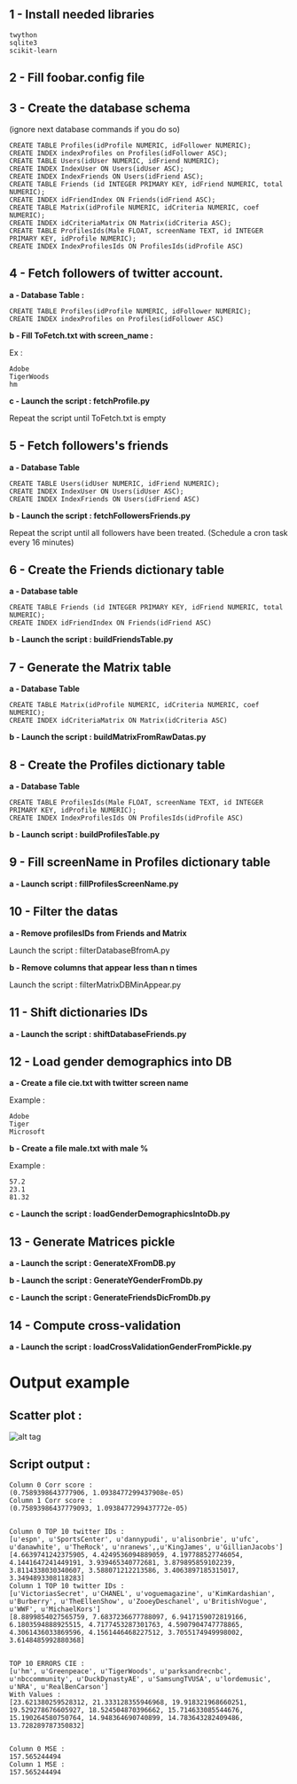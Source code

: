 1 - Install needed libraries
----
	twython
	sqlite3
	scikit-learn

2 - Fill foobar.config file
----

3 - Create the database schema 
----
(ignore next database commands if you do so)

	CREATE TABLE Profiles(idProfile NUMERIC, idFollower NUMERIC);
	CREATE INDEX indexProfiles on Profiles(idFollower ASC);
	CREATE TABLE Users(idUser NUMERIC, idFriend NUMERIC);
	CREATE INDEX IndexUser ON Users(idUser ASC);
	CREATE INDEX IndexFriends ON Users(idFriend ASC);
	CREATE TABLE Friends (id INTEGER PRIMARY KEY, idFriend NUMERIC, total NUMERIC);
	CREATE INDEX idFriendIndex ON Friends(idFriend ASC);
	CREATE TABLE Matrix(idProfile NUMERIC, idCriteria NUMERIC, coef NUMERIC);
	CREATE INDEX idCriteriaMatrix ON Matrix(idCriteria ASC);
	CREATE TABLE ProfilesIds(Male FLOAT, screenName TEXT, id INTEGER PRIMARY KEY, idProfile NUMERIC);
	CREATE INDEX IndexProfilesIds ON ProfilesIds(idProfile ASC)



4 - Fetch followers of twitter account.
---
**a - Database Table :**
	
	CREATE TABLE Profiles(idProfile NUMERIC, idFollower NUMERIC);
	CREATE INDEX indexProfiles on Profiles(idFollower ASC)

**b - Fill  ToFetch.txt with screen_name :**
	
Ex :

	Adobe
	TigerWoods
	hm

**c - Launch the script : fetchProfile.py**
		
Repeat the script until ToFetch.txt is empty
		

5 - Fetch followers's friends
---
**a - Database Table**
	
	CREATE TABLE Users(idUser NUMERIC, idFriend NUMERIC);
	CREATE INDEX IndexUser ON Users(idUser ASC);
	CREATE INDEX IndexFriends ON Users(idFriend ASC)

**b - Launch the script : fetchFollowersFriends.py**
	
Repeat the script until all followers have been treated. (Schedule a cron task every 16 minutes)
		
6 - Create the Friends dictionary table
---
**a - Database table**

	CREATE TABLE Friends (id INTEGER PRIMARY KEY, idFriend NUMERIC, total NUMERIC);
	CREATE INDEX idFriendIndex ON Friends(idFriend ASC)

**b - Launch the script : buildFriendsTable.py**

7 - Generate the Matrix table
---
**a - Database Table**

	CREATE TABLE Matrix(idProfile NUMERIC, idCriteria NUMERIC, coef NUMERIC);
	CREATE INDEX idCriteriaMatrix ON Matrix(idCriteria ASC)

**b - Launch the script : buildMatrixFromRawDatas.py**
	
8 - Create the Profiles dictionary table
---
**a - Database Table**
	
	CREATE TABLE ProfilesIds(Male FLOAT, screenName TEXT, id INTEGER PRIMARY KEY, idProfile NUMERIC);
	CREATE INDEX IndexProfilesIds ON ProfilesIds(idProfile ASC)

**b - Launch script : buildProfilesTable.py**
	
9 - Fill screenName in Profiles dictionary table
---
**a - Launch script : fillProfilesScreenName.py**
	

10 - Filter the datas
---	
**a - Remove profilesIDs from Friends and Matrix**
	
Launch the script : filterDatabaseBfromA.py
	
**b - Remove columns that appear less than n times**
	
Launch the script : filterMatrixDBMinAppear.py
		
11 - Shift dictionaries IDs
---

**a - Launch the script : shiftDatabaseFriends.py**
	
12 - Load gender demographics into DB
---
**a - Create a file cie.txt with twitter screen name**
	
Example : 

	Adobe
	Tiger
	Microsoft

**b - Create a file male.txt with male %**
	
Example : 

	57.2
	23.1
	81.32

**c - Launch the script : loadGenderDemographicsIntoDb.py**
	
13 - Generate Matrices pickle
---
**a - Launch the script : GenerateXFromDB.py**
	
**b - Launch the script : GenerateYGenderFromDb.py**

**c - Launch the script : GenerateFriendsDicFromDb.py**
	

14 - Compute cross-validation
---
**a - Launch the script : loadCrossValidationGenderFromPickle.py**
	
Output example
=============

Scatter plot :
---
![alt tag](http://imagizer.imageshack.us/v2/640x480q90/842/wu7i.png)

Script output :
---
	Column 0 Corr score : 
	(0.7589398643777906, 1.0938477299437908e-05)
	Column 1 Corr score : 
	(0.75893986437779093, 1.0938477299437772e-05)
	
	
	Column 0 TOP 10 twitter IDs : 
	[u'espn', u'SportsCenter', u'dannypudi', u'alisonbrie', u'ufc', u'danawhite', u'TheRock', u'nranews',,u'KingJames', u'GillianJacobs']
	[4.6639741242375905, 4.4249536094889059, 4.197788527746054, 4.1441647241449191, 3.939465340772681, 3.879895859102239, 3.8114338030340607, 3.588071212213586, 3.4063897185315017, 3.3494893308118283]
	Column 1 TOP 10 twitter IDs : 
	[u'VictoriasSecret', u'CHANEL', u'voguemagazine', u'KimKardashian', u'Burberry', u'TheEllenShow', u'ZooeyDeschanel', u'BritishVogue', u'WWF', u'MichaelKors']
	[8.8899854027565759, 7.6837236677788097, 6.9417159072819166, 6.1803594888925515, 4.7177453287301763, 4.5907904747778865, 4.3061436033869596, 4.1561446468227512, 3.7055174949998002, 3.6148485992880368]
	
	
	TOP 10 ERRORS CIE : 
	[u'hm', u'Greenpeace', u'TigerWoods', u'parksandrecnbc', u'nbccommunity', u'DuckDynastyAE', u'SamsungTVUSA', u'lordemusic', u'NRA', u'RealBenCarson']
	With Values : 
	[23.621380259528312, 21.333128355946968, 19.918321968660251, 19.529278676605927, 18.524504870396662, 15.714633085544676, 15.190264580750764, 14.948364690740899, 14.783643282409486, 13.728289787350832]
	
	
	Column 0 MSE : 
	157.565244494
	Column 1 MSE : 
	157.565244494

